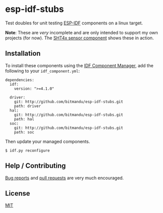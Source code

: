 # esp-idf-stubs

Test doubles for unit testing [ESP-IDF][1] components on a linux
target.

**Note**: These are *very* incomplete and are only intended to support
my own projects (for now). The [SHT4x sensor component][sht4x] shows
these in action.

## Installation

To install these components using the [IDF Component Manager][2], add
the following to your `idf_component.yml`:

    dependencies:
      idf:
        version: ">=4.1.0"

      driver:
        git: http://github.com/bitmandu/esp-idf-stubs.git
        path: driver
      hal:
        git: http://github.com/bitmandu/esp-idf-stubs.git
        path: hal
      soc:
        git: http://github.com/bitmandu/esp-idf-stubs.git
        path: soc

Then update your managed components.

    $ idf.py reconfigure

## Help / Contributing

[Bug reports][issues] and [pull requests][pulls] are very much
encouraged.

## License

[MIT](LICENSE)


[issues]: https://github.com/bitmandu/esp-idf-stubs/issues
[pulls]: https://github.com/bitmandu/esp-idf-stubs/pulls
[1]: https://docs.espressif.com/projects/esp-idf/en/latest/esp32/index.html
[2]: https://docs.espressif.com/projects/esp-idf/en/latest/esp32/api-guides/tools/idf-component-manager.html
[sht4x]: https://github.com/bitmandu/sht4x/tree/main/test
